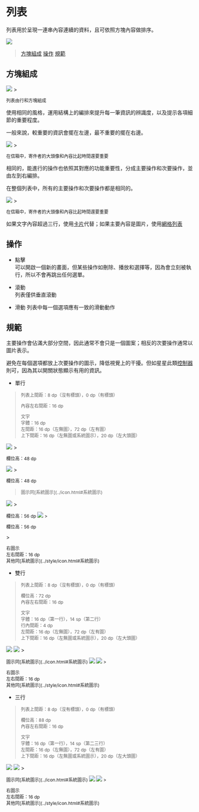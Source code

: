 # 列表

列表用於呈現一連串內容連續的資料，且可依照方塊內容做排序。

<img src="http://material-design.storage.googleapis.com/publish/material_v_4/material_ext_publish/0B6Okdz75tqQsTEYtcnczU3J5ZEU/components_lists_behavior1.png" style="max-width:50%"/>

> [方塊組成](#方塊組成)
> [操作](#操作)
> [規範](#規範)

## 方塊組成

<img src="http://material-design.storage.googleapis.com/publish/material_v_4/material_ext_publish/0Bx4BSt6jniD7TmRJenRtUVZFLUk/components_lists_usage2.png" style="max-width:50%"/>
> <p style="font-size: 12px">列表由行和方塊組成</p>

使用相同的風格，運用結構上的編排來提升每一筆資訊的辨識度，以及提示各項細節的重要程度。

一般來說，較重要的資訊會擺在左邊，最不重要的擺在右邊。

<img src="http://material-design.storage.googleapis.com/publish/material_v_4/material_ext_publish/0B6Okdz75tqQsSnBGdWd3WDhPUE0/components_lists_usage3.png" style="max-width:50%"/>
> <p style="font-size: 12px">在信箱中，寄件者的大頭像和內容比起時間還要重要</p>

相同的，能進行的操作也依照其對應的功能重要性，分成主要操作和次要操作，並由左到右編排。

在整個列表中，所有的主要操作和次要操作都是相同的。

<img src="http://material-design.storage.googleapis.com/publish/material_v_4/material_ext_publish/0Bx4BSt6jniD7bTlwblZleHIwU1U/components_lists_content2.png" style="max-width:50%"/>
> <p style="font-size: 12px">在信箱中，寄件者的大頭像和內容比起時間還要重要</p>

如果文字內容超過三行，使用[卡片](icon.html)代替；如果主要內容是圖片，使用[網格列表](grid_list.html)


## 操作
* 點擊  
可以開啟一個新的畫面，但某些操作如刪除、播放和選擇等，因為會立刻被執行，所以不會再跳出任何選單。

* 滾動  
列表僅供垂直滾動

* 滑動
列表中每一個選項應有一致的滑動動作

## 規範
主要操作會佔滿大部分空間，因此通常不會只是一個圖案；相反的次要操作通常以圖片表示。

避免在每個選項都放上次要操作的圖示，降低視覺上的干擾。但如星星此類[控制器](control.html)則可，因為其以開關狀態顯示有用的資訊。

* 單行

> <p style="font-size: 12px">列表上間距：8 dp（沒有標頭），0 dp（有標頭）</p>
> <p style="font-size: 12px">內容左右間距：16 dp</p>
> <p style="font-size: 12px">文字<br>字體：16 dp<br>左間距：16 dp（左無圖），72 dp（左有圖）<br>上下間距：16 dp（左無圖或系統圖示），20 dp（左大頭圖）</p>

<img src="http://material-design.storage.googleapis.com/publish/material_v_4/material_ext_publish/0Bx4BSt6jniD7Y1FsdElhSlJ1WEU/components_lists_keylines_single2.png" style="max-width:50%"/>
> <p style="font-size: 12px">欄位高：48 dp</p>

<img src="http://material-design.storage.googleapis.com/publish/material_v_4/material_ext_publish/0Bx4BSt6jniD7eUpZcXJRODJvMXc/components_lists_keylines_single5.png" style="max-width:50%"/>
> <p style="font-size: 12px">欄位高：48 dp<br></p>

> <p style="font-size: 12px">圖示同[系統圖示](../icon.html#系統圖示)

<img src="http://material-design.storage.googleapis.com/publish/material_v_4/material_ext_publish/0Bx4BSt6jniD7bzEta2VMeTQ5QTg/components_lists_keylines_single8.png" style="max-width:50%"/>
> <p style="font-size: 12px">欄位高：56 dp

<img src="http://material-design.storage.googleapis.com/publish/material_v_4/material_ext_publish/0Bx4BSt6jniD7T2pKUG0teEQycTA/components_lists_keylines_single11.png" style="max-width:50%"/>
> <p style="font-size: 12px">欄位高：56 dp</p>
> <p style="font-size: 12px">右圖示<br>左右間距：16 dp<br>其他同[系統圖示](../style/icon.html#系統圖示)

* 雙行

> <p style="font-size: 12px">列表上間距：8 dp（沒有標頭），0 dp（有標頭）</p>
> <p style="font-size: 12px">欄位高：72 dp<br>內容左右間距：16 dp</p>
> <p style="font-size: 12px">文字<br>字體：16 dp（第一行），14 sp（第二行）<br>行內間距：4 dp<br>左間距：16 dp（左無圖），72 dp（左有圖）<br>上下間距：16 dp（左無圖或系統圖示），20 dp（左大頭圖）</p>

<img src="http://material-design.storage.googleapis.com/publish/material_v_4/material_ext_publish/0Bx4BSt6jniD7UkNZZk02N3BYazg/components_lists_keylines_two2.png" style="max-width:50%"/>

<img src="http://material-design.storage.googleapis.com/publish/material_v_4/material_ext_publish/0Bx4BSt6jniD7RTJvc2pWMnFvQTg/components_lists_keylines_two5.png" style="max-width:50%"/>
> <p style="font-size: 12px">圖示同[系統圖示](../icon.html#系統圖示)

<img src="http://material-design.storage.googleapis.com/publish/material_v_4/material_ext_publish/0Bx4BSt6jniD7bzEta2VMeTQ5QTg/components_lists_keylines_single8.png" style="max-width:50%"/>

<img src="http://material-design.storage.googleapis.com/publish/material_v_4/material_ext_publish/0Bx4BSt6jniD7NkI5bzU3Y3BQQzg/components_lists_keylines_two10.png" style="max-width:50%"/>
> <p style="font-size: 12px">右圖示<br>左右間距：16 dp<br>其他同[系統圖示](../style/icon.html#系統圖示)

* 三行

> <p style="font-size: 12px">列表上間距：8 dp（沒有標頭），0 dp（有標頭）</p>
> <p style="font-size: 12px">欄位高：88 dp<br>內容左右間距：16 dp</p>
> <p style="font-size: 12px">文字<br>字體：16 dp（第一行），14 sp（第二三行）<br>左間距：16 dp（左無圖），72 dp（左有圖）<br>上下間距：16 dp（左無圖或系統圖示），20 dp（左大頭圖）</p>

<img src="http://material-design.storage.googleapis.com/publish/material_v_4/material_ext_publish/0Bx4BSt6jniD7UkNZZk02N3BYazg/components_lists_keylines_two2.png" style="max-width:50%"/>

<img src="http://material-design.storage.googleapis.com/publish/material_v_4/material_ext_publish/0Bx4BSt6jniD7RTJvc2pWMnFvQTg/components_lists_keylines_two5.png" style="max-width:50%"/>
> <p style="font-size: 12px">圖示同[系統圖示](../icon.html#系統圖示)

<img src="http://material-design.storage.googleapis.com/publish/material_v_4/material_ext_publish/0Bx4BSt6jniD7bzEta2VMeTQ5QTg/components_lists_keylines_single8.png" style="max-width:50%"/>

<img src="http://material-design.storage.googleapis.com/publish/material_v_4/material_ext_publish/0Bx4BSt6jniD7NkI5bzU3Y3BQQzg/components_lists_keylines_two10.png" style="max-width:50%"/>
> <p style="font-size: 12px">右圖示<br>左右間距：16 dp<br>其他同[系統圖示](../style/icon.html#系統圖示)

